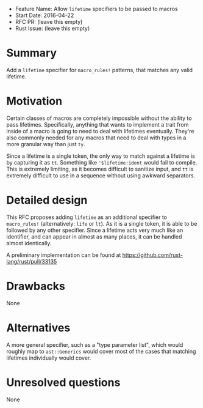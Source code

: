 - Feature Name: Allow `lifetime` specifiers to be passed to macros
- Start Date: 2016-04-22
- RFC PR: (leave this empty)
- Rust Issue: (leave this empty)

# Summary
[summary]: #summary

Add a `lifetime` specifier for `macro_rules!` patterns, that matches any valid
lifetime.

# Motivation
[motivation]: #motivation

Certain classes of macros are completely impossible without the ability to pass
lifetimes. Specifically, anything that wants to implement a trait from inside of
a macro is going to need to deal with lifetimes eventually. They're also
commonly needed for any macros that need to deal with types in a more granular
way than just `ty`.

Since a lifetime is a single token, the only way to match against a lifetime is
by capturing it as `tt`. Something like `'$lifetime:ident` would fail to
compile. This is extremely limiting, as it becomes difficult to sanitize input,
and `tt` is extremely difficult to use in a sequence without using awkward
separators.

# Detailed design
[design]: #detailed-design

This RFC proposes adding `lifetime` as an additional specifier to
`macro_rules!` (alternatively: `life` or `lt`). As it is a single token, it is
able to be followed by any other specifier. Since a lifetime acts very much
like an identifier, and can appear in almost as many places, it can be handled
almost identically.

A preliminary implementation can be found at
https://github.com/rust-lang/rust/pull/33135

# Drawbacks
[drawbacks]: #drawbacks

None

# Alternatives
[alternatives]: #alternatives

A more general specifier, such as a "type parameter list", which would roughly
map to `ast::Generics` would cover most of the cases that matching lifetimes
individually would cover.

# Unresolved questions
[unresolved]: #unresolved-questions

None

